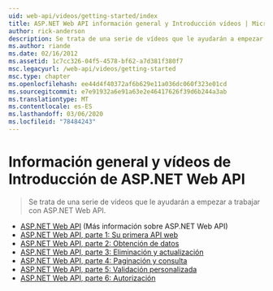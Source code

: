 ```yaml
---
uid: web-api/videos/getting-started/index
title: ASP.NET Web API información general y Introducción vídeos | Microsoft Docs
author: rick-anderson
description: Se trata de una serie de vídeos que le ayudarán a empezar a trabajar con ASP.NET Web API.
ms.author: riande
ms.date: 02/16/2012
ms.assetid: 1c7cc326-04f5-4578-bf62-a7d381f380f7
msc.legacyurl: /web-api/videos/getting-started
msc.type: chapter
ms.openlocfilehash: ee44d4f40372af6b629e11a036dc060f323e01cd
ms.sourcegitcommit: e7e91932a6e91a63e2e46417626f39d6b244a3ab
ms.translationtype: MT
ms.contentlocale: es-ES
ms.lasthandoff: 03/06/2020
ms.locfileid: "78484243"
---
```

# <a name="aspnet-web-api-overview-and-getting-started-videos"></a>Información general y vídeos de Introducción de ASP.NET Web API

> Se trata de una serie de vídeos que le ayudarán a empezar a trabajar con ASP.NET Web API.

- [ASP.NET Web API](aspnet-web-api.md) (Más información sobre ASP.NET Web API)
- [ASP.NET Web API, parte 1: Su primera API web](your-first-web-api.md)
- [ASP.NET Web API, parte 2: Obtención de datos](getting-data.md)
- [ASP.NET Web API, parte 3: Eliminación y actualización](delete-and-update.md)
- [ASP.NET Web API, parte 4: Paginación y consulta](paging-and-querying.md)
- [ASP.NET Web API, parte 5: Validación personalizada](custom-validation.md)
- [ASP.NET Web API, parte 6: Autorización](authorization.md)
